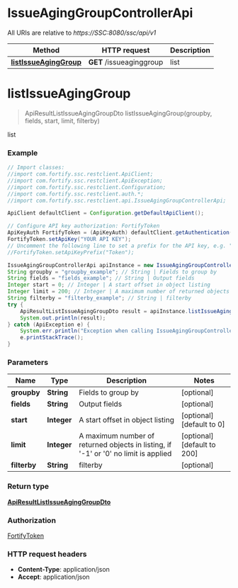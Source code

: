 # IssueAgingGroupControllerApi

All URIs are relative to *https://SSC:8080/ssc/api/v1*

Method | HTTP request | Description
------------- | ------------- | -------------
[**listIssueAgingGroup**](IssueAgingGroupControllerApi.md#listIssueAgingGroup) | **GET** /issueaginggroup | list


<a name="listIssueAgingGroup"></a>
# **listIssueAgingGroup**
> ApiResultListIssueAgingGroupDto listIssueAgingGroup(groupby, fields, start, limit, filterby)

list

### Example
```java
// Import classes:
//import com.fortify.ssc.restclient.ApiClient;
//import com.fortify.ssc.restclient.ApiException;
//import com.fortify.ssc.restclient.Configuration;
//import com.fortify.ssc.restclient.auth.*;
//import com.fortify.ssc.restclient.api.IssueAgingGroupControllerApi;

ApiClient defaultClient = Configuration.getDefaultApiClient();

// Configure API key authorization: FortifyToken
ApiKeyAuth FortifyToken = (ApiKeyAuth) defaultClient.getAuthentication("FortifyToken");
FortifyToken.setApiKey("YOUR API KEY");
// Uncomment the following line to set a prefix for the API key, e.g. "Token" (defaults to null)
//FortifyToken.setApiKeyPrefix("Token");

IssueAgingGroupControllerApi apiInstance = new IssueAgingGroupControllerApi();
String groupby = "groupby_example"; // String | Fields to group by
String fields = "fields_example"; // String | Output fields
Integer start = 0; // Integer | A start offset in object listing
Integer limit = 200; // Integer | A maximum number of returned objects in listing, if '-1' or '0' no limit is applied
String filterby = "filterby_example"; // String | filterby
try {
    ApiResultListIssueAgingGroupDto result = apiInstance.listIssueAgingGroup(groupby, fields, start, limit, filterby);
    System.out.println(result);
} catch (ApiException e) {
    System.err.println("Exception when calling IssueAgingGroupControllerApi#listIssueAgingGroup");
    e.printStackTrace();
}
```

### Parameters

Name | Type | Description  | Notes
------------- | ------------- | ------------- | -------------
 **groupby** | **String**| Fields to group by | [optional]
 **fields** | **String**| Output fields | [optional]
 **start** | **Integer**| A start offset in object listing | [optional] [default to 0]
 **limit** | **Integer**| A maximum number of returned objects in listing, if &#39;-1&#39; or &#39;0&#39; no limit is applied | [optional] [default to 200]
 **filterby** | **String**| filterby | [optional]

### Return type

[**ApiResultListIssueAgingGroupDto**](ApiResultListIssueAgingGroupDto.md)

### Authorization

[FortifyToken](../README.md#FortifyToken)

### HTTP request headers

 - **Content-Type**: application/json
 - **Accept**: application/json

